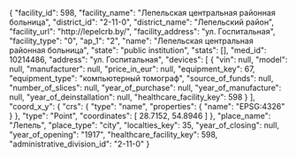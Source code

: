 {
    "facility_id": 598,
    "facility_name": "Лепельская центральная районная больница",
    "district_id": "2-11-0",
    "district_name": "Лепельский район",
    "facility_url": "http:\/\/lepelcrb.by\/",
    "facility_address": "ул. Госпитальная",
    "facility_type": "0",
    "ap_1": "2",
    "name": "Лепельская центральная районная больница",
    "state": "public institution",
    "stats": [],
    "med_id": 10214486,
    "address": "ул. Госпитальная",
    "devices": [
        {
            "vin": null,
            "model": null,
            "manufacturer": null,
            "price_in_eur": null,
            "equipment_key": 67,
            "equipment_type": "компьютерный томограф",
            "source_of_funds": null,
            "number_of_slices": null,
            "year_of_purchase": null,
            "year_of_manufacture": null,
            "year_of_deinstallation": null,
            "healthcare_facility_key": 598
        }
    ],
    "coord_x_y": {
        "crs": {
            "type": "name",
            "properties": {
                "name": "EPSG:4326"
            }
        },
        "type": "Point",
        "coordinates": [
            28.7152,
            54.8946
        ]
    },
    "place_name": "Лепель",
    "place_type": "city",
    "localties_key": 35,
    "year_of_closing": null,
    "year_of_opening": "1917",
    "healthcare_facility_key": 598,
    "administrative_division_id": "2-11-0"
}